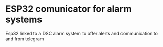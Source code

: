 # ESP32 comunicator for alarm systems
 Esp32 linked to a DSC alarm system to offer alerts and communication to and from telegram
